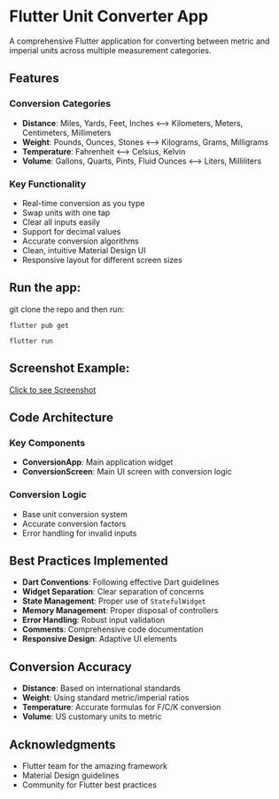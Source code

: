 # Flutter Unit Converter App

A comprehensive Flutter application for converting between metric and imperial units across multiple measurement categories.

## Features

### Conversion Categories

- **Distance**: Miles, Yards, Feet, Inches ⟷ Kilometers, Meters, Centimeters, Millimeters  
- **Weight**: Pounds, Ounces, Stones ⟷ Kilograms, Grams, Milligrams  
- **Temperature**: Fahrenheit ⟷ Celsius, Kelvin  
- **Volume**: Gallons, Quarts, Pints, Fluid Ounces ⟷ Liters, Milliliters  

### Key Functionality

- Real-time conversion as you type  
- Swap units with one tap  
- Clear all inputs easily  
- Support for decimal values  
- Accurate conversion algorithms  
- Clean, intuitive Material Design UI  
- Responsive layout for different screen sizes  

## Run the app:

git clone the repo and then run:

    flutter pub get

    flutter run

## Screenshot Example:
[Click to see Screenshot](Screenshot_Example.png)

## Code Architecture

### Key Components

- **ConversionApp**: Main application widget  
- **ConversionScreen**: Main UI screen with conversion logic  

### Conversion Logic

- Base unit conversion system  
- Accurate conversion factors  
- Error handling for invalid inputs  

## Best Practices Implemented

- **Dart Conventions**: Following effective Dart guidelines  
- **Widget Separation**: Clear separation of concerns  
- **State Management**: Proper use of `StatefulWidget`  
- **Memory Management**: Proper disposal of controllers  
- **Error Handling**: Robust input validation  
- **Comments**: Comprehensive code documentation  
- **Responsive Design**: Adaptive UI elements  

## Conversion Accuracy

- **Distance**: Based on international standards  
- **Weight**: Using standard metric/imperial ratios  
- **Temperature**: Accurate formulas for F/C/K conversion  
- **Volume**: US customary units to metric  

## Acknowledgments

- Flutter team for the amazing framework  
- Material Design guidelines  
- Community for Flutter best practices